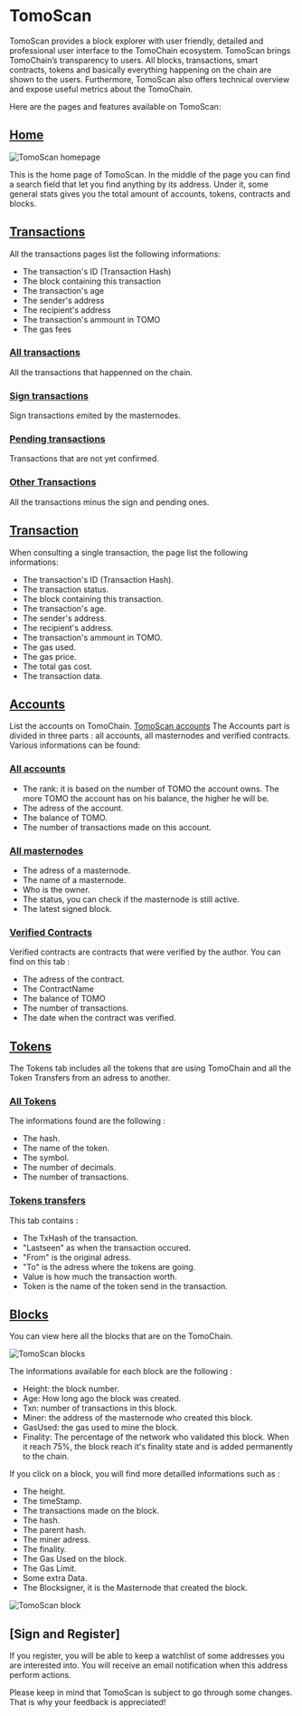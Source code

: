 # TomoScan

TomoScan provides a block explorer with user friendly, detailed and professional user interface to the TomoChain ecosystem. 
TomoScan brings TomoChain’s transparency to users. 
All blocks, transactions, smart contracts, tokens and basically everything happening on the chain are shown to the users.
Furthermore, TomoScan also offers technical overview and expose useful metrics about the TomoChain. 

Here are the pages and features available on TomoScan:

## [Home](https://scan.testnet.tomochain.com/)
      
![TomoScan homepage](/assets/tomoscan_home.jpg)

This is the home page of TomoScan.
In the middle of the page you can find a search field that let you find anything by its address.
Under it, some general stats gives you the total amount of accounts, tokens, contracts and blocks.

## [Transactions](https://scan.devnet.tomochain.com/txs)
All the transactions pages list the following informations:
- The transaction's ID (Transaction Hash)
- The block containing this transaction
- The transaction's age
- The sender's address
- The recipient's address
- The transaction's ammount in TOMO
- The gas fees

### [All transactions](https://scan.devnet.tomochain.com/txs)
All the transactions that happenned on the chain.

### [Sign transactions](https://scan.devnet.tomochain.com/txs/signTxs)
Sign transactions emited by the masternodes.

### [Pending transactions](https://scan.devnet.tomochain.com/txs/pending)
Transactions that are not yet confirmed.

### [Other Transactions]()
All the transactions minus the sign and pending ones.

## [Transaction](https://scan.devnet.tomochain.com/txs/0x1185cbc8e3715d0e373be720e480bfad3f622a32734e3aec55607a5e10881750)
When consulting a single transaction, the page list the following informations:
- The transaction's ID (Transaction Hash).
- The transaction status.
- The block containing this transaction.
- The transaction's age.
- The sender's address.
- The recipient's address.
- The transaction's ammount in TOMO.
- The gas used.
- The gas price.
- The total gas cost.
- The transaction data.

## [Accounts](https://scan.testnet.tomochain.com/accounts)
List the accounts on TomoChain.
[TomoScan accounts](/assets/TomoScan_account.jpg)
 The Accounts part is divided in three parts : all accounts, all masternodes and verified contracts. Various informations can be found:
 
### [All accounts](https://scan.testnet.tomochain.com/accounts)
- The rank: it is based on the number of TOMO the account owns. The more TOMO the account has on his balance, the higher he will be.
- The adress of the account.
- The balance of TOMO.
- The number of transactions made on this account.

### [All masternodes](https://scan.testnet.tomochain.com/masternodes)
- The adress of a masternode.
- The name of a masternode.
- Who is the owner.
- The status, you can check if the masternode is still active.
- The latest signed block.

### [Verified Contracts](https://scan.testnet.tomochain.com/contracts)
Verified contracts are contracts that were verified by the author. You can find on this tab : 
- The adress of the contract.
- The ContractName
- The balance of TOMO
- The number of transactions.
- The date when the contract was verified.

## [Tokens](https://scan.testnet.tomochain.com/tokens)
The Tokens tab includes all the tokens that are using TomoChain and all the Token Transfers from an adress to another.

### [All Tokens](https://scan.testnet.tomochain.com/tokens)
The informations found are the following :
- The hash.
- The name of the token.
- The symbol.
- The number of decimals.
- The number of transactions.

### [Tokens transfers](https://scan.testnet.tomochain.com/tokentxs)
 This tab contains :
 - The TxHash of the transaction.
 - "Lastseen" as when the transaction occured.
 - "From" is the original adress.
 - "To" is the adress where the tokens are going.
 - Value is how much the transaction worth.
 - Token is the name of the token send in the transaction.

## [Blocks](https://scan.testnet.tomochain.com/blocks)

You can view here all the blocks that are on the TomoChain.

![TomoScan blocks](/assets/whole_block_TomoScan.jpg)

The informations available for each block are the following :
- Height: the block number.
- Age: How long ago the block was created.
- Txn: number of transactions in this block.
- Miner: the address of the masternode who created this block.
- GasUsed: the gas used to mine the block.
- Finality: The percentage of the network who validated this block. When it reach 75%, the block reach it's finality state and is added permanently to the chain.

If you click on a block, you will find more detailled informations such as :
- The height.
- The timeStamp.
- The transactions made on the block.
- The hash.
- The parent hash.
- The miner adress.
- The finality.
- The Gas Used on the block.
- The Gas Limit.
- Some extra Data.
- The Blocksigner, it is the Masternode that created the block.

![TomoScan block](/assets/whole_block_TomoScan.jpg)

## [Sign and Register]

If you register, you will be able to keep a watchlist of some addresses you are interested into.
You will receive an email notification when this address perform actions.

Please keep in mind that TomoScan is subject to go through some changes. 
That is why your feedback is appreciated!
